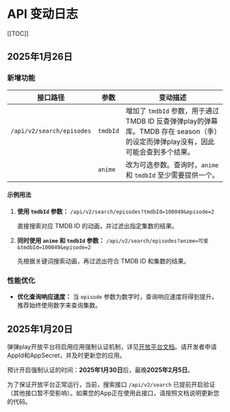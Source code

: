 # API 变动日志

[[TOC]]

## 2025年1月26日

### 新增功能

| 接口路径 | 参数 | 变动描述 |
|---|---|---|
| `/api/v2/search/episodes` | `tmdbId` | 增加了 `tmdbId` 参数，用于通过 TMDB ID 反查弹弹play的弹幕库。TMDB 存在 season（季）的设定而弹弹play没有，因此可能会查到多个结果。 |
| | `anime` | 改为可选参数。查询时，`anime` 和 `tmdbId` 至少需要提供一个。|

#### 示例用法

1. **使用 `tmdbId` 参数：** `/api/v2/search/episodes?tmdbId=100049&episode=2`

   直接搜索对应 TMDB ID 的动画，并过滤出指定集数的结果。

2. **同时使用 `anime` 和 `tmdbId` 参数：** `/api/v2/search/episodes?anime=可爱&tmdbId=100049&episode=2`

   先根据关键词搜索动画，再过滤出符合 TMDB ID 和集数的结果。

### 性能优化

- **优化查询响应速度：** 当 `episode` 参数为数字时，查询响应速度将得到提升。推荐始终使用数字来查询集数。

## 2025年1月20日

弹弹play开放平台将启用应用强制认证机制，详见[开放平台文档](README.md)。请开发者申请AppId和AppSecret，并及时更新您的应用。

预计开启强制认证的时间：**2025年1月30日**后，最晚**2025年2月5日**。

为了保证开放平台正常运行，当前，搜索接口 `/api/v2/search` 已提前开启验证（其他接口暂不受影响）。如果您的App正在使用此接口，请按照文档说明更新您的代码。
